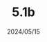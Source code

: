 ---
layout: gold_efficiency

title: 5.1b
date: 2024/05/15
description: Wild Rift Gold Efficiency of 5.1b
image: /assets/favicon512x512.png

permalink: /5.1b/
redirect_from: /

data:
    refer_url: https://wildrift.leagueoflegends.com/en-gb/news/game-updates/wild-rift-patch-notes-5-1b/#items
    refer_text: 5.1b

items: items_5_1b
stats: stats_5_1b

patch_note:
    statuses:
        buffed: "SUNFIRE AEGIS,MANAMUNE,MURAMANA,WINTER’S APPROACH,FIMBULWINTER"
        adjusted: ""
        nerfed: "TITANIC HYDRA"
        new: ""
    compare:
        statuses: "buffed,adjusted,nerfed"
        items: items_5_1a
        stats: stats_5_1a
        item_prefix: 5.1a
---